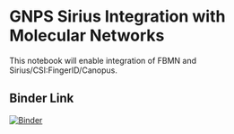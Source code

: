 # GNPS Sirius Integration with Molecular Networks

This notebook will enable integration of FBMN and Sirius/CSI:FingerID/Canopus. 

## Binder Link

[![Binder](https://mybinder.org/badge_logo.svg)](https://mybinder.org/v2/gh/mwang87/GNPS_Sirius_Integration_Notebooks/master)

